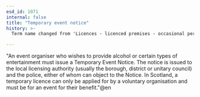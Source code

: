 ```yaml
---
esd_id: 1071
internal: false
title: "Temporary event notice"
history: >-
  Term name changed from 'Licences - licenced premises - occasional permission for voluntary organisations selling alcohol' to 'Licences - alcohol and entertainment - Temporary Event Notices' for England and 'Licences - licensed premises - occasional permission for voluntary organisations selling alcohol' for Scotland in version 3.04. Name changed to 'Temporary event notices' in version 4.00

---
```


"An event organiser who wishes to provide alcohol or certain types of entertainment must issue a Temporary Event Notice. The notice is issued to the local licensing authority (usually the borough, district or unitary council) and the police, either of whom can object to the Notice.
In Scotland, a temporary licence can only be applied for by a voluntary organisation and must be for an event for their benefit."@en

